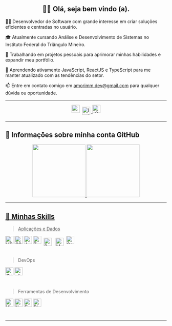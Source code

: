 #

<!-- <div align="center">Change language: <a href="https://github.com/caduamorimm-dev/caduamorimm-dev/blob/main/US.md" target="_blank">🇺🇸</a></div> -->

## <div align="center"> 🧑‍💻 Olá, seja bem vindo (a). 

🧑‍💻 Desenvolvedor de Software com grande interesse em criar soluções eficientes e centradas no usuário. 

 🎓 Atualmente cursando Análise e Desenvolvimento de Sistemas no Instituto Federal do Triângulo Mineiro.

🔭 Trabalhando em projetos pessoais para aprimorar minhas habilidades e expandir meu portfólio.

🌱 Aprendendo ativamente JavaScript, ReactJS e TypeScript para me manter atualizado com as tendências do setor.

<!--  👯 Aberto a colaborações e buscando contribuir para projetos inovadores. -->

📫 Entre em contato comigo em amorimm.dev@gmail.com para qualquer dúvida ou oportunidade. 

<!--  ⚡ Curiosidade: Tenho grande afinidade por projetos de código aberto e acredito em retribuir à comunidade de desenvolvedores." -->

---

<div align="center">
<!-- Curriculo 
  <a href="https://drive.google.com/file/d/1plmOcuGwHwbdVjlmBwpAM6TxkMfwoEUW/view" target="_blank"><img height="25" src="https://img.shields.io/badge/-Baixar%20Curriculo-383f61?logo=Betfair&colorlogo=white"    style="vertical-align:top margin:6px 4px"></a> -->
<!-- Linkedin -->
  <a href="https://linkedin.com/in/eduardoamorim-dev" target="_blank"><img height="25" src="https://img.shields.io/badge/-LinkedIn-%230A66C2?logo=LinkedIn&colorlogo=white" target="_blank" style="vertical-align:top margin:6px 4px"></a> 
<!-- instagram -->
  <a href = "https://www.instagram.com/eduardoamorim.dev/"> <img height="25" src="https://img.shields.io/badge/Instagram-%23E4405F?logo=instagram&logoColor=white" alt="Instagram" style="vertical-align:top; margin:6px 4px" /> </a>
<!-- gmail -->
  <a href = "mailto:amorimm.dev@gmail.com"><img height="25" src="https://img.shields.io/badge/Gmail-%23D44638?logo=gmail&logoColor=white" alt="Gmail" style="vertical-align:top margin:6px 4px"></a>
<!-- dev.to -->
 <!-- <a href="https://dev.to/caduamorim" target="_blank"><img height="25" src="https://img.shields.io/badge/-Dev.to-%230A0A0A?logo=dev.to&colorlogo=white" style="vertical-align:top margin:6px 4px"></a>-->
</div> 

---

## 📑 Informações sobre minha conta GitHub


<div align="center"> 
  <a href="https://github.com/eduardoamorim-dev">
  <img height="165" src="https://github-readme-stats.vercel.app/api?username=eduardoamorim-dev&show_icons=true&theme=gotham&include_all_commits=true&count_private=true"/>
  <img height="165" src="https://github-readme-stats.vercel.app/api/top-langs/?username=eduardoamorim-dev&layout=compact&langs_count=30&theme=gotham"/>
</div>

---

## 🚀 Minhas Skills

> Aplicações e Dados

<a><img height="25" src="https://img.shields.io/badge/-HTML-%23E34F26?logo=HTML5&logoColor=white" alt="HTML5" style="vertical-align:top margin:6px 4px"></a>
<a><img height="25" src="https://img.shields.io/badge/-CSS-%23379bd7?logo=css3&logoColor=white" alt="CSS" style="vertical-align:top margin:6px 4px"/>
<a><img height="25" src="https://img.shields.io/badge/-JavaScript-%23F7DF1E?logo=JavaScript&logoColor=white" alt="Javascript" style="vertical-align:top margin:6px 4px"/></a>
<a><img height="25" src="https://img.shields.io/badge/-TypeScript-%233178C6?logo=TypeScript&logoColor=white" alt="TypeScript" style="vertical-align:top margin:6px 4px"/></a>
<a> <img height="25" src="https://img.shields.io/badge/React-%2361DAFB?logo=react&logoColor=white" alt="React" style="vertical-align:top; margin:6px 4px" /> </a>
<a> <img height="25" src="https://img.shields.io/badge/MySQL-%234479A1?logo=mysql&logoColor=white" alt="MySQL" style="vertical-align:top; margin:6px 4px" /> </a>
<a><img height="25" src="https://img.shields.io/badge/C++-00599C?logo=Cplusplus&logoColor=white%22%20" alt="C++" style="vertical-align:top margin:6px 4px"/></a>
<!--<a> <img height="25" src="https://img.shields.io/badge/Rust-%23000000?logo=rust&logoColor=white" alt="Rust" style="vertical-align:top; margin:6px 4px" /> </a>
    <a><img height="25" src="https://img.shields.io/badge/-PHP-%23379bd7?logo=php&logoColor=white" alt="PHP" style="vertical-align:top margin:6px 4px"/> 
    <a> <img height="25" src="https://img.shields.io/badge/NestJS-%23E0234E?logo=nestjs&logoColor=white" alt="NestJS" style="vertical-align:top; margin:6px 4px" /> </a>
    <a> <img height="25" src="https://img.shields.io/badge/Prisma-%23323330?logo=prisma" alt="Prisma" style="vertical-align:top; margin:6px 4px" /> </a>
-->

<!-- Futuras skills 
<a><img height="25" src="https://img.shields.io/badge/-C%23-7b3399?logo=C-Sharp&logoColor=white" alt="C#" style="vertical-align:top margin:6px 4px"/></a>
<a><img height="25" src="https://img.shields.io/badge/-Bootstrap-%237952B3?logo=Bootstrap&logoColor=white" alt="Bootstrap" style="vertical-align:top margin:6px 4px"/></a>
 -->


##

> DevOps

<a><img height="25" src="https://img.shields.io/badge/-GitHub-%23181717?logo=GitHub&colorlogo=white" alt="GitHub" style="vertical-align:top margin:6px 4px"/></a>
<a><img height="25" src="https://img.shields.io/badge/-Git-%23181717?logo=Git&colorlogo=white" alt="git" style="vertical-align:top margin:6px 4px"/></a>

#

> Ferramentas de Desenvolvimento

<a><img height="25" src="https://img.shields.io/badge/-Visual%20Studio%20Code-007ACC?logo=Visual-Studio-Code&colorlogo=white" alt="VisualStudioCode" style="vertical-align:top margin:6px 4px"/></a>
<a><img height="25" src="https://img.shields.io/badge/-Notion-%23181717?logo=Notion&colorlogo=white" alt="Notion" style="vertical-align:top margin:6px 4px"/></a>
<a><img height="25" src="https://img.shields.io/badge/-Figma-%23181717?logo=Figma&colorlogo=white" alt="Figma" style="vertical-align:top margin:6px 4px"/></a>
<a><img height="25" src="https://img.shields.io/badge/-Adobe%20Photoshop-%23181717?logo=Adobe-Photoshop&logocolor=white" alt="Ph" style="vertical-align:top margin:6px 4px"/></a>

#

---


